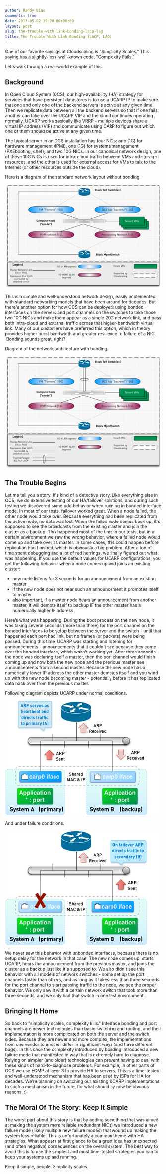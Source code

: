 ```yaml
---
author: Randy Bias
comments: true
date: 2013-05-02 19:28:00+00:00
layout: post
slug: the-trouble-with-link-bonding-lacp-lag
title: The Trouble With Link Bonding (LACP, LAG)
---
```


One of our favorite sayings at Cloudscaling is "Simplicity Scales." This saying has a slightly-less-well-known coda, "Complexity Fails."

Let's walk through a real-world example of this.

## Background

In Open Cloud System (OCS), our high-availability (HA) strategy for services that have persistent datastores is to use a UCARP IP to make sure that one and only one of the backend servers is active at any given time. Then we replicate data between all the backend servers so that if one fails, another can take over the UCARP VIP and the cloud continues operating normally. UCARP works basically like VRRP - multiple devices share a virtual IP address (VIP) and communicate using CARP to figure out which one of them should be active at any given time.

The typical server in an OCS installation has four NICs: one (1G) for hardware management (IPMI), one (1G) for systems management (PXEbooting, chef), and two 10G NICs. In our canonical network design, one of these 10G NICs is used for intra-cloud traffic between VMs and storage resources, and the other is used for external access for VMs to talk to the Internet (or other resources outside the cloud).

Here is a diagram of the standard network layout without bonding.

[![](/assets/media/2013/05/the-trouble-with-link-bonding-lacp-lag-1.png)](/assets/media/2013/05/the-trouble-with-link-bonding-lacp-lag-1.png)

This is a simple and well-understood network design, easily implemented with standard networking models that have been around for decades. But there's another option for how OCS can be deployed: using bonded interfaces on the servers and port channels on the switches to take those two 10G NICs and make them appear as a single 20G network link, and pass both intra-cloud and external traffic across that higher-bandwidth virtual link. Many of our customers have preferred this option, which in theory provides higher burst bandwidth and greater resilience to failure of a NIC.  Bonding sounds great, right?

Diagram of the network architecture with bonding.

[![](/assets/media/2013/05/the-trouble-with-link-bonding-lacp-lag-2.png)](/assets/media/2013/05/the-trouble-with-link-bonding-lacp-lag-2.png)

## The Trouble Begins

Let me tell you a story. It's kind of a detective story. Like everything else in OCS, we do extensive testing of our HA/failover solutions, and during such testing we discovered some odd behavior when running in bonded interface mode. In most of our tests, failover worked great. When a node failed, the other node would take over. Because everything had been replicated from the active node, no data was lost. When the failed node comes back up, it's supposed to see the broadcasts from the existing master and join the cluster as a backup. This happened most of the time in our tests, but in a certain environment we saw the wrong behavior, where a failed node would come up and take over as master. In some cases, this could happen before replication had finished, which is obviously a big problem. After a ton of time spent debugging and a lot of red herrings, we finally figured out what was happening. If you use the default values for UCARP configurations, you get the following behavior when a node comes up and joins an existing cluster:

  - new node listens for 3 seconds for an announcement from an existing master
  - if the new node does not hear such an announcement it promotes itself to master
  - also important, if a master node hears an announcement from another master, it will demote itself to backup IF the other master has a numerically higher IP address

Here’s what was happening. During the boot process on the new node, it was taking several seconds (more than three) for the port channel on the bonded interfaces to be setup between the server and the switch - until that happened each port had link, but no frames (or packets) were being passed. During this time, UCARP was starting and listening for announcements - announcements that it couldn't see because they come over the bonded interface, which wasn’t working yet. After three seconds the node was declaring itself a master, then the port channel would finish coming up and now both the new node and the previous master see announcements from a second master. Because the new node has a numerically lower IP address the other master demotes itself and you wind up with the new node becoming master - potentially before it has replicated data back over from the previous master.

Following diagram depicts UCARP under normal conditions.

[![](/assets/media/2013/05/the-trouble-with-link-bonding-lacp-lag-3.png)](/assets/media/2013/05/the-trouble-with-link-bonding-lacp-lag-3.png)

And under failure conditions.

[![](/assets/media/2013/05/the-trouble-with-link-bonding-lacp-lag-4.png)](/assets/media/2013/05/the-trouble-with-link-bonding-lacp-lag-4.png)

We never saw this behavior with unbonded interfaces, because there is no setup delay for the network in that case. The new node comes up, starts UCARP, hears the announcement from the previous master, and joins the cluster as a backup just like it's supposed to. We also didn't see this behavior with all models of network switches - some set up the port channels faster than others, and as long as it takes less than three seconds for the port channel to start passing traffic to the node, we see the proper behavior. We only saw it with a certain network switch that took more than three seconds, and we only had that switch in one test environment.

## Bringing It Home

So back to "simplicity scales, complexity kills." Interface bonding and port channels are newer technologies than basic switching and routing, and their implementation is more complicated on both the server and the switch sides. Because they are newer and more complex, the implementations from one vendor to another differ in significant ways (and have different bugs). In this case the complexity introduced by bonding introduced a new failure mode that manifested in way that is extremely hard to diagnose. Relying on simpler (and older) technologies can prevent having to deal with these kinds of hard-to-diagnose problems. For example, in other parts of OCS we use ECMP at layer 3 to provide HA to servers. This is a time-tested and well-understood mechanism that has been used by ISPs for HA for decades. We're planning on switching our existing UCARP implementations to such a mechanism in the future, for what should by now be obvious reasons. :)


## The Moral Of The Story: Keep It Simple

The worst part about this story is that by adding something that was aimed at making the system more reliable (redundant NICs) we introduced a new failure mode (likely multiple new failure modes) that wound up making the system less reliable. This is unfortunately a common theme with HA strategies. What appears at first glance to be a great idea has unexpected (and often negative) consequences on the overall system. The best way to avoid this is to use the simplest and most time-tested strategies you can to keep your systems up and running.

Keep it simple, people. Simplicity scales.
